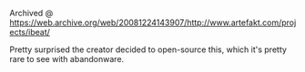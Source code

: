 Archived @ https://web.archive.org/web/20081224143907/http://www.artefakt.com/projects/ibeat/

Pretty surprised the creator decided to open-source this, which it's pretty rare to see with abandonware.
